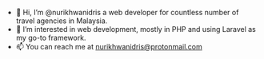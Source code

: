 - 👋 Hi, I’m @nurikhwanidris a web developer for countless number of travel agencies in Malaysia.
- 👀 I’m interested in web development, mostly in PHP and using Laravel as my go-to framework.
- 📫 You can reach me at nurikhwanidris@protonmail.com

<!---
nurikhwanidris/nurikhwanidris is a ✨ special ✨ repository because its `README.md` (this file) appears on your GitHub profile.
You can click the Preview link to take a look at your changes.
--->
